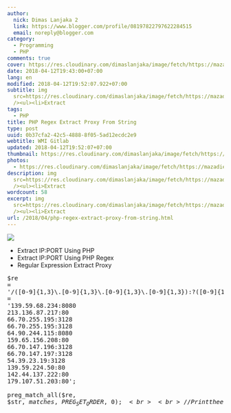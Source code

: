 ```yaml
---
author:
  nick: Dimas Lanjaka 2
  link: https://www.blogger.com/profile/08197822797622284515
  email: noreply@blogger.com
category:
  - Programming
  - PHP
comments: true
cover: https://res.cloudinary.com/dimaslanjaka/image/fetch/https://mazadie.files.wordpress.com/2012/03/regex.jpg
date: 2018-04-12T19:43:00+07:00
lang: en
modified: 2018-04-12T19:52:07.922+07:00
subtitle: img
  src=https://res.cloudinary.com/dimaslanjaka/image/fetch/https://mazadie.files.wordpress.com/2012/03/regex.jpg
  /><ul><li>Extract
tags:
  - PHP
title: PHP Regex Extract Proxy From String
type: post
uuid: 0b37cfa2-42c5-4888-8f05-5ad12ecdc2e9
webtitle: WMI Gitlab
updated: 2018-04-12T19:52:07+07:00
thumbnail: https://res.cloudinary.com/dimaslanjaka/image/fetch/https://mazadie.files.wordpress.com/2012/03/regex.jpg
photos:
  - https://res.cloudinary.com/dimaslanjaka/image/fetch/https://mazadie.files.wordpress.com/2012/03/regex.jpg
description: img
  src=https://res.cloudinary.com/dimaslanjaka/image/fetch/https://mazadie.files.wordpress.com/2012/03/regex.jpg
  /><ul><li>Extract
wordcount: 58
excerpt: img
  src=https://res.cloudinary.com/dimaslanjaka/image/fetch/https://mazadie.files.wordpress.com/2012/03/regex.jpg
  /><ul><li>Extract
url: /2018/04/php-regex-extract-proxy-from-string.html
---
```


<img src="https://res.cloudinary.com/dimaslanjaka/image/fetch/https://mazadie.files.wordpress.com/2012/03/regex.jpg"><ul><li>Extract IP:PORT Using PHP</li><li>Extract IP:PORT Using PHP Regex</li><li>Regular Expression Extract Proxy</li></ul> <pre onclick="this.focus();this.select()">$re = '/([0-9]{1,3}\.[0-9]{1,3}\.[0-9]{1,3}\.[0-9]{1,3}):?([0-9]{1,6})?/m';<br>$str = '139.59.68.234:8080<br>213.136.87.217:80<br>66.70.255.195:3128<br>66.70.255.195:3128<br>64.90.244.115:8080<br>159.65.156.208:80<br>66.70.147.196:3128<br>66.70.147.197:3128<br>54.39.23.19:3128<br>139.59.224.50:80<br>142.44.137.222:80<br>179.107.51.203:80';<br><br>preg_match_all($re, $str, $matches, PREG_SET_ORDER, 0);<br><br>// Print the entire match result<br>var_dump($matches);<br></pre>